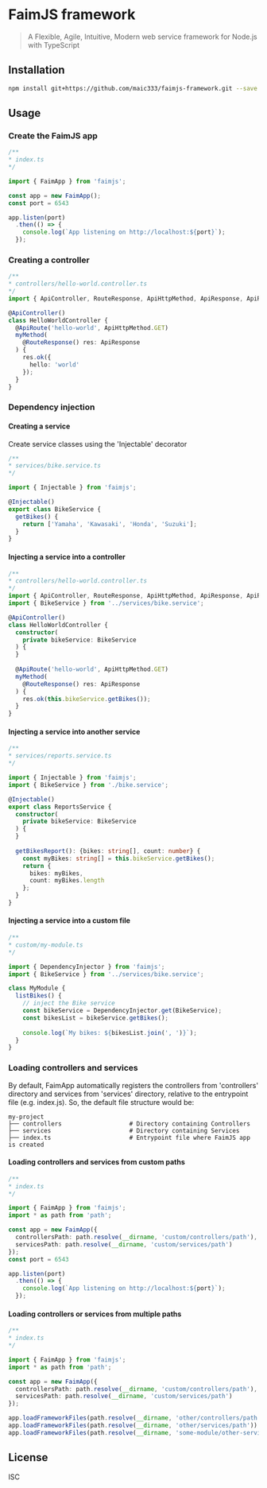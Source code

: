 # FaimJS framework

> A Flexible, Agile, Intuitive, Modern web service framework for Node.js with TypeScript

## Installation

```sh
npm install git+https://github.com/maic333/faimjs-framework.git --save
```

## Usage

### Create the FaimJS app

```typescript
/**
* index.ts
*/

import { FaimApp } from 'faimjs';

const app = new FaimApp();
const port = 6543

app.listen(port)
  .then(() => {
    console.log(`App listening on http://localhost:${port}`);
  });
```

### Creating a controller

```typescript
/**
* controllers/hello-world.controller.ts
*/
import { ApiController, RouteResponse, ApiHttpMethod, ApiResponse, ApiRoute } from 'faimjs';

@ApiController()
class HelloWorldController {
  @ApiRoute('hello-world', ApiHttpMethod.GET)
  myMethod(
    @RouteResponse() res: ApiResponse
  ) {
    res.ok({
      hello: 'world'
    });
  }
}
```

### Dependency injection

#### Creating a service

Create service classes using the 'Injectable' decorator

```typescript
/**
* services/bike.service.ts
*/

import { Injectable } from 'faimjs';

@Injectable()
export class BikeService {
  getBikes() {
    return ['Yamaha', 'Kawasaki', 'Honda', 'Suzuki'];
  }
}
```

#### Injecting a service into a controller

```typescript
/**
* controllers/hello-world.controller.ts
*/
import { ApiController, RouteResponse, ApiHttpMethod, ApiResponse, ApiRoute } from 'faimjs';
import { BikeService } from '../services/bike.service';

@ApiController()
class HelloWorldController {
  constructor(
    private bikeService: BikeService
  ) {
  }
  
  @ApiRoute('hello-world', ApiHttpMethod.GET)
  myMethod(
    @RouteResponse() res: ApiResponse
  ) {
    res.ok(this.bikeService.getBikes());
  }
}
```

#### Injecting a service into another service

```typescript
/**
* services/reports.service.ts
*/

import { Injectable } from 'faimjs';
import { BikeService } from './bike.service';

@Injectable()
export class ReportsService {
  constructor(
    private bikeService: BikeService
  ) {
  }
  
  getBikesReport(): {bikes: string[], count: number} {
    const myBikes: string[] = this.bikeService.getBikes();
    return {
      bikes: myBikes,
      count: myBikes.length
    };
  }
}
```

#### Injecting a service into a custom file

```typescript
/**
* custom/my-module.ts
*/

import { DependencyInjector } from 'faimjs';
import { BikeService } from '../services/bike.service';

class MyModule {
  listBikes() {
    // inject the Bike service
    const bikeService = DependencyInjector.get(BikeService);
    const bikesList = bikeService.getBikes();
    
    console.log(`My bikes: ${bikesList.join(', ')}`);
  }
}
```

### Loading controllers and services

By default, FaimApp automatically registers the controllers from 'controllers' directory and services from 'services' directory, relative to the entrypoint file (e.g. index.js).
So, the default file structure would be:

    my-project
    ├── controllers                   # Directory containing Controllers
    ├── services                      # Directory containing Services
    ├── index.ts                      # Entrypoint file where FaimJS app is created
    
#### Loading controllers and services from custom paths

```typescript
/**
* index.ts
*/

import { FaimApp } from 'faimjs';
import * as path from 'path';

const app = new FaimApp({
  controllersPath: path.resolve(__dirname, 'custom/controllers/path'),
  servicesPath: path.resolve(__dirname, 'custom/services/path')
});
const port = 6543

app.listen(port)
  .then(() => {
    console.log(`App listening on http://localhost:${port}`);
  });
```

#### Loading controllers or services from multiple paths

```typescript
/**
* index.ts
*/

import { FaimApp } from 'faimjs';
import * as path from 'path';

const app = new FaimApp({
  controllersPath: path.resolve(__dirname, 'custom/controllers/path'),
  servicesPath: path.resolve(__dirname, 'custom/services/path')
});

app.loadFrameworkFiles(path.resolve(__dirname, 'other/controllers/path'))
app.loadFrameworkFiles(path.resolve(__dirname, 'other/services/path'))
app.loadFrameworkFiles(path.resolve(__dirname, 'some-module/other-services-and-controllers'))
```

## License

ISC
